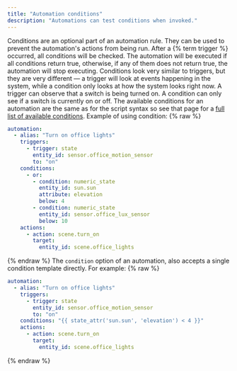```yaml
---
title: "Automation conditions"
description: "Automations can test conditions when invoked."
---
```

Conditions are an optional part of an automation rule. They can be used to prevent the automation's actions from being run. After a {% term trigger %} occurred, all conditions will be checked. The automation will be executed if all conditions return true, otherwise, if any of them does not return true, the automation will stop executing.
Conditions look very similar to triggers, but they are very different &mdash; a trigger will look at events happening in the system, while a condition only looks at how the system looks right now. A trigger can observe that a switch is being turned on. A condition can only see if a switch is currently on or off.
The available conditions for an automation are the same as for the script syntax so see that page for a [full list of available conditions](/docs/scripts/conditions/).
Example of using condition:
{% raw %}
```yaml
automation:
  - alias: "Turn on office lights"
    triggers:
      - trigger: state
        entity_id: sensor.office_motion_sensor
        to: "on"
    conditions:
      - or:
        - condition: numeric_state
          entity_id: sun.sun
          attribute: elevation
          below: 4
        - condition: numeric_state
          entity_id: sensor.office_lux_sensor
          below: 10
    actions:
      - action: scene.turn_on
        target:
          entity_id: scene.office_lights
```
{% endraw %}
The `condition` option of an automation, also accepts a single condition template directly. For example:
{% raw %}
```yaml
automation:
  - alias: "Turn on office lights"
    triggers:
      - trigger: state
        entity_id: sensor.office_motion_sensor
        to: "on"
    conditions: "{{ state_attr('sun.sun', 'elevation') < 4 }}"
    actions:
      - action: scene.turn_on
        target:
          entity_id: scene.office_lights
```
{% endraw %}